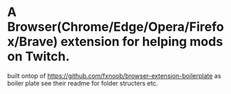 # A Browser(Chrome/Edge/Opera/Firefox/Brave) extension for helping mods on Twitch.



built ontop of https://github.com/fxnoob/browser-extension-boilerplate as boiler plate see their readme for folder structers etc.
